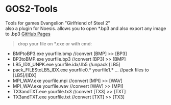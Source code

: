 # GOS2-Tools
Tools for games Evangelion "Girlfriend of Steel 2"<br />
also a plugin for Noesis. allows you to open *.bp3 and also export any image to .bp3 [GitHub Pages](https://github.com/Durik256/Noesis-Plugins/blob/master/tex_bp3.py)<br />
> drop your file on *.exe or with cmd:<br />
- BMPtoBP3.exe yourfile.bmp //convert [BMP] >> [BP3]<br />
- BP3toBMP.exe yourfile.bp3 //convert [BP3] >> [BMP]<br />
- LB5_IDX_UNPK.exe yourfile.idx/.lb5 //unpack [LB5]<br />
- pack_FILEStoLB5_IDX.exe yourfile0.* yourfile1.* ... //pack files to [LB5]/[IDX]<br />
- MPI_WAV.exe yourfile.mpi //convert [MPI] >> [WAV]<br />
- MPI_WAV.exe yourfile.wav //convert [WAV] >> [MPI]<br />
- TX3andTXT.exe yourfile.tx3 //convert [TX3] >> [TXT]<br />
- TX3andTXT.exe yourfile.txt //convert [TXT] >> [TX3]<br />

